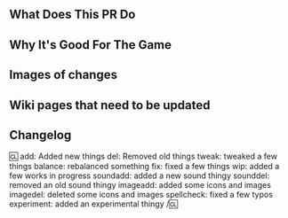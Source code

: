 <!-- Write **BELOW** The Headers and **ABOVE** The comments else it may not be viewable. -->
<!-- You can view Contributing.MD for a detailed description of the pull request process. -->

## What Does This PR Do
<!-- Include a small to medium description of what your PR changes. Document every changes or this may delay review or even discourage maintainers from merging your PR! -->

## Why It's Good For The Game
<!-- Please add a short description of why you think these changes would benefit the game. If you can't justify it in words, it might not be worth adding. -->

## Images of changes
<!-- If you did not make a map or sprite edit, you may delete this section. You may include a gif of your feature if you want -->

## Wiki pages that need to be updated
<!-- If your PR changes something that is documented on the wiki, and players will notice, and be confused by, the change, then you need to ensure the wiki is updated.  -->
<!--The first step to this, is having the affected wiki pages identified and listed here -->

## Changelog
:cl:
add: Added new things
del: Removed old things
tweak: tweaked a few things
balance: rebalanced something
fix: fixed a few things
wip: added a few works in progress
soundadd: added a new sound thingy
sounddel: removed an old sound thingy
imageadd: added some icons and images
imagedel: deleted some icons and images
spellcheck: fixed a few typos
experiment: added an experimental thingy
/:cl:

<!-- Both :cl:'s are required for the changelog to work! You can put your name to the right of the first :cl: if you want to overwrite your GitHub username as author ingame. -->
<!-- You can use multiple of the same prefix (they're only used for the icon ingame) and delete the unneeded ones. Despite some of the tags, changelogs should generally represent how a player might be affected by the changes rather than a summary of the PR's contents. -->
